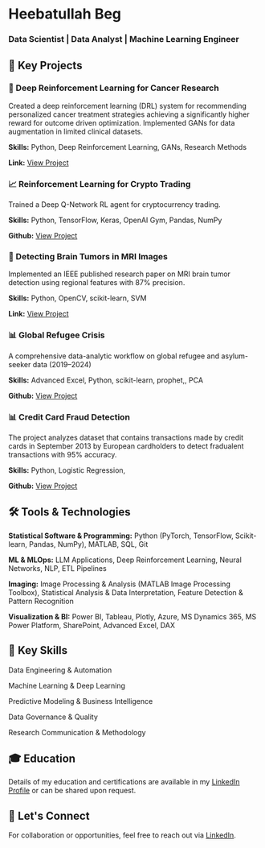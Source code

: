 # Heebatullah Beg

### Data Scientist | Data Analyst | Machine Learning Engineer

## 🚀 Key Projects

### 🧬 Deep Reinforcement Learning for Cancer Research

Created a deep reinforcement learning (DRL) system for recommending personalized cancer treatment strategies achieving a significantly higher reward for outcome driven optimization. Implemented GANs for data augmentation in limited clinical datasets.

**Skills:** Python, Deep Reinforcement Learning, GANs, Research Methods

**Link:** [View Project](https://dspace.library.uvic.ca/items/171fd945-20f5-4e5d-89be-968944cda282)

### 📈 Reinforcement Learning for Crypto Trading

Trained a Deep Q-Network RL agent for cryptocurrency trading.

**Skills:** Python, TensorFlow, Keras, OpenAI Gym, Pandas, NumPy

**Github:** [View Project](https://github.com/heebatullahbeg/mlprojects/tree/main/Crypto_Trading_Agent)

### 🧬 Detecting Brain Tumors in MRI Images

Implemented an IEEE published research paper on MRI brain tumor detection using regional features with 87% precision.

**Skills:** Python, OpenCV, scikit-learn, SVM

**Link:** [View Project](https://www.researchgate.net/publication/370493742_Detecting_Tumor_in_the_Brain_Magnetic_Resonance_Images_using_Regional_Features?_sg%5B0%5D=DLoXdc1He1CzZvMJrGK7OsPe3AH10tyD1AxnZChM5xJM6gzXoDY7vdGP6-2ydexgpW27u5_eVzBtjKHhubFmD2dRFl4spDw_-BgxMdcz.0L8BY9qRTVG8TIbkJ3fvCoBbVReN9ZTAC46j7T0jh_ceX9nSpKlMAg1QKwjBRDdB4B9Y3dJSNmnWTptqRWuT4g&_tp=eyJjb250ZXh0Ijp7ImZpcnN0UGFnZSI6ImhvbWUiLCJwYWdlIjoicHJvZmlsZSIsInByZXZpb3VzUGFnZSI6InByb2ZpbGUiLCJwb3NpdGlvbiI6InBhZ2VDb250ZW50In19)

### 📊 Global Refugee Crisis

A comprehensive data-analytic workflow on global refugee and asylum-seeker data (2019–2024)

**Skills:** Advanced Excel, Python, scikit-learn, prophet,, PCA

**Github:** [View Project](https://github.com/heebatullahbeg/Data_Science_Projects/blob/main/Refugee_Data_Analysis/Refugee_Data__Analysis.ipynb)

### 📊 Credit Card Fraud Detection

The project analyzes dataset that contains transactions made by credit cards in September 2013 by European cardholders to detect fradualent transactions with 95% accuracy.

**Skills:** Python, Logistic Regression, 

**Github:** [View Project](https://github.com/heebatullahbeg/fraud_detection/blob/main/README.md)

## 🛠️ Tools & Technologies

**Statistical Software & Programming:** Python (PyTorch, TensorFlow, Scikit-learn, Pandas, NumPy), MATLAB, SQL, Git

**ML & MLOps:** LLM Applications, Deep Reinforcement Learning, Neural Networks, NLP, ETL Pipelines

**Imaging:** Image Processing & Analysis (MATLAB Image Processing Toolbox), Statistical Analysis & Data Interpretation, Feature Detection & Pattern Recognition

**Visualization & BI:** Power BI, Tableau, Plotly, Azure, MS Dynamics 365, MS Power Platform, SharePoint, Advanced Excel, DAX

## 🧩 Key Skills

Data Engineering & Automation

Machine Learning & Deep Learning

Predictive Modeling & Business Intelligence

Data Governance & Quality

Research Communication & Methodology

## 🎓 Education

Details of my education and certifications are available in my [LinkedIn Profile]([url](http://linkedin.com/in/heebatullah-beg/)) or can be shared upon request.

## 🤝 Let's Connect
For collaboration or opportunities, feel free to reach out via [LinkedIn]([url](http://linkedin.com/in/heebatullah-beg/)).
